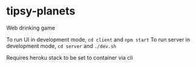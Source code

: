 # tipsy-planets
Web drinking game

To run UI in development mode, `cd client` and `npm start`
To run server in development mode, `cd server` and `./dev.sh`

Requires heroku stack to be set to container via cli
